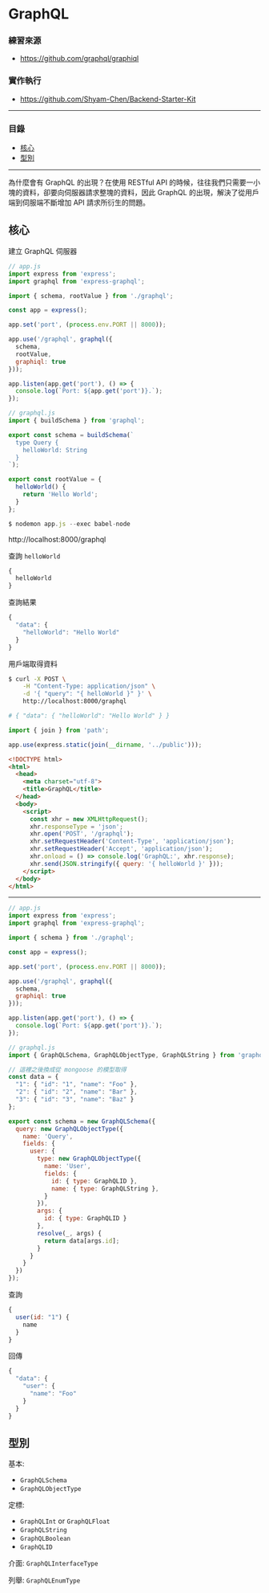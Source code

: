 # GraphQL

### 練習來源
* https://github.com/graphql/graphiql

### 實作執行
* https://github.com/Shyam-Chen/Backend-Starter-Kit

***

### 目錄
* [核心](#核心)
* [型別](#型別)

***

為什麼會有 GraphQL 的出現？在使用 RESTful API 的時候，往往我們只需要一小塊的資料，卻要向伺服器請求整塊的資料，因此 GraphQL 的出現，解決了從用戶端到伺服端不斷增加 API 請求所衍生的問題。

## 核心

建立 GraphQL 伺服器

```js
// app.js
import express from 'express';
import graphql from 'express-graphql';

import { schema, rootValue } from './graphql';

const app = express();

app.set('port', (process.env.PORT || 8000));

app.use('/graphql', graphql({
  schema,
  rootValue,
  graphiql: true
}));

app.listen(app.get('port'), () => {
  console.log(`Port: ${app.get('port')}.`);
});
```

```js
// graphql.js
import { buildSchema } from 'graphql';

export const schema = buildSchema(`
  type Query {
    helloWorld: String
  }
`);

export const rootValue = {
  helloWorld() {
    return 'Hello World';
  }
};
```

```js
$ nodemon app.js --exec babel-node
```

http://localhost:8000/graphql

查詢 `helloWorld`

```js
{
  helloWorld
}
```

查詢結果

```js
{
  "data": {
    "helloWorld": "Hello World"
  }
}
```

用戶端取得資料

```bash
$ curl -X POST \
    -H "Content-Type: application/json" \
    -d '{ "query": "{ helloWorld }" }' \
    http://localhost:8000/graphql

# { "data": { "helloWorld": "Hello World" } }
```

```js
import { join } from 'path';

app.use(express.static(join(__dirname, '../public')));
```

```html
<!DOCTYPE html>
<html>
  <head>
    <meta charset="utf-8">
    <title>GraphQL</title>
  </head>
  <body>
    <script>
      const xhr = new XMLHttpRequest();
      xhr.responseType = 'json';
      xhr.open('POST', '/graphql');
      xhr.setRequestHeader('Content-Type', 'application/json');
      xhr.setRequestHeader('Accept', 'application/json');
      xhr.onload = () => console.log('GraphQL:', xhr.response);
      xhr.send(JSON.stringify({ query: '{ helloWorld }' }));
    </script>
  </body>
</html>
```

***

```js
// app.js
import express from 'express';
import graphql from 'express-graphql';

import { schema } from './graphql';

const app = express();

app.set('port', (process.env.PORT || 8000));

app.use('/graphql', graphql({
  schema,
  graphiql: true
}));

app.listen(app.get('port'), () => {
  console.log(`Port: ${app.get('port')}.`);
});
```

```js
// graphql.js
import { GraphQLSchema, GraphQLObjectType, GraphQLString } from 'graphql';

// 這裡之後換成從 mongoose 的模型取得
const data = {
  "1": { "id": "1", "name": "Foo" },
  "2": { "id": "2", "name": "Bar" },
  "3": { "id": "3", "name": "Baz" }
};

export const schema = new GraphQLSchema({
  query: new GraphQLObjectType({
    name: 'Query',
    fields: {
      user: {
        type: new GraphQLObjectType({
          name: 'User',
          fields: {
            id: { type: GraphQLID },
            name: { type: GraphQLString },
          }
        }),
        args: {
          id: { type: GraphQLID }
        },
        resolve(_, args) {
          return data[args.id];
        }
      }
    }
  })
});
```

查詢

```js
{
  user(id: "1") {
    name
  }
}
```

回傳

```js
{
  "data": {
    "user": {
      "name": "Foo"
    }
  }
}
```

## 型別

基本:
* `GraphQLSchema`
* `GraphQLObjectType`

定標:
* `GraphQLInt` or `GraphQLFloat`
* `GraphQLString`
* `GraphQLBoolean`
* `GraphQLID`

介面: `GraphQLInterfaceType`

列舉: `GraphQLEnumType`
